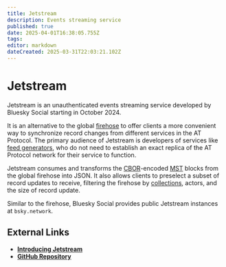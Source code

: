 ```yaml
---
title: Jetstream
description: Events streaming service
published: true
date: 2025-04-01T16:38:05.755Z
tags: 
editor: markdown
dateCreated: 2025-03-31T22:03:21.102Z
---
```


# Jetstream
Jetstream is an unauthenticated events streaming service developed by Bluesky Social starting in October 2024.

It is an alternative to the global [firehose](/en/wiki/reference/networking/firehose) to offer clients a more convenient way to synchronize record changes from different services in the AT Protocol. The primary audience of Jetstream is developers of services like [feed generators](/en/wiki/reference/opinionated-services/feed-generators), who do not need to establish an exact replica of the AT Protocol network for their service to function.

Jetstream consumes and transforms the [CBOR](/en/wiki/reference/data/dag-cbor)-encoded [MST](/en/wiki/reference/data/mst) blocks from the global firehose into JSON. It also allows clients to preselect a subset of record updates to receive, filtering the firehose by [collections](/en/wiki/reference/data/collections), actors, and the size of record update.

Similar to the firehose, Bluesky Social provides public Jetstream instances at `bsky.network`.

## External Links
- **[Introducing Jetstream](https://docs.bsky.app/blog/jetstream)**
- **[GitHub Repository](https://github.com/bluesky-social/jetstream)**